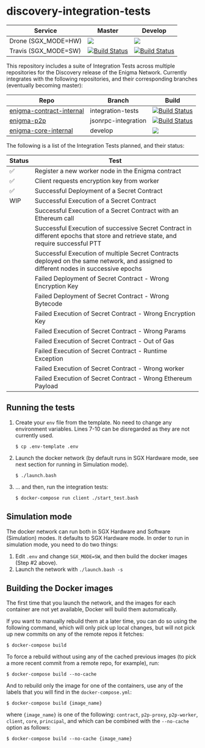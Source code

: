 # discovery-integration-tests

| Service | Master | Develop |
|---------|--------|---------|
| Drone (SGX_MODE=HW) | <img src="https://drone.enigma.co/api/badges/enigmampc/discovery-integration-tests/status.svg?branch=master"/> | <img src="https://drone.enigma.co/api/badges/enigmampc/discovery-integration-tests/status.svg?branch=develop"/> | 
| Travis (SGX_MODE=SW) | [![Build Status](https://travis-ci.com/enigmampc/discovery-integration-tests.svg?token=cNBBjbVVEGszuAJUokFT&branch=master)](https://travis-ci.com/enigmampc/discovery-integration-tests) | [![Build Status](https://travis-ci.com/enigmampc/discovery-integration-tests.svg?token=cNBBjbVVEGszuAJUokFT&branch=develop)](https://travis-ci.com/enigmampc/discovery-integration-tests) |

This repository includes a suite of Integration Tests across multiple repositories for the Discovery release of the Enigma Network.
Currently integrates with the following repositories, and their corresponding branches (eventually becoming master):

| Repo   | Branch | Build |
|--------|--------|-------|
| [enigma-contract-internal](https://github.com/enigmampc/enigma-contract-internal/tree/integration-tests) | integration-tests | [![Build Status](https://travis-ci.com/enigmampc/enigma-contract-internal.svg?token=cNBBjbVVEGszuAJUokFT&branch=integration-tests)](https://travis-ci.com/enigmampc/enigma-contract-internal) |
| [enigma-p2p](https://github.com/enigmampc/enigma-p2p/tree/jsonrpc-integration) | jsonrpc-integration|[![Build Status](https://travis-ci.com/enigmampc/enigma-p2p.svg?token=cNBBjbVVEGszuAJUokFT&branch=jsonrpc-integration)](https://travis-ci.com/enigmampc/enigma-p2p) |
| [enigma-core-internal](https://github.com/enigmampc/enigma-core-internal/tree/main) | develop | <img src="https://drone.enigma.co/api/badges/enigmampc/enigma-core-internal/status.svg?branch=develop"/> |

The following is a list of the Integration Tests planned, and their status:

| Status | Test |
|--------|------|
|   ✅   | Register a new worker node in the Enigma contract |
|   ✅   | Client requests encryption key from worker |
|   ✅   | Successful Deployment of a Secret Contract |
|   WIP  | Successful Execution of a Secret Contract |
|        | Successful Execution of a Secret Contract with an Ethereum call |
|        | Successful Execution of successive Secret Contract in different epochs that store and retrieve state, and require successful PTT |
|        | Successful Execution of multiple Secret Contracts deployed on the same network, and assigned to different nodes in successive epochs |
|        | Failed Deployment of Secret Contract - Wrong Encryption Key	|
|        | Failed Deployment of Secret Contract - Wrong Bytecode |
|        | Failed Execution of Secret Contract - Wrong Encryption Key |
|        | Failed Execution of Secret Contract - Wrong Params |
|        | Failed Execution of Secret Contract - Out of Gas	|
|        | Failed Execution of Secret Contract - Runtime Exception |
|        | Failed Execution of Secret Contract - Wrong worker |
|        | Failed Execution of Secret Contract - Wrong Ethereum Payload |


## Running the tests

1. Create your `env` file from the template. No need to change any environment variables. Lines 7-10 can be disregarded as they are not currently used.

    ```
    $ cp .env-template .env
    ```

2. Launch the docker network (by default runs in SGX Hardware mode, see next section for running in Simulation mode).

    ```
    $ ./launch.bash
    ```

3. ... and then, run the integration tests:

    ```
    $ docker-compose run client ./start_test.bash
    ```
    
## Simulation mode

The docker network can run both in SGX Hardware and Software (Simulation) modes. It defaults to SGX Hardware mode. In order to run in simulation mode, you need to do two things:

1. Edit `.env` and change `SGX_MODE=SW`, and then build the docker images (Step #2 above).
2. Launch the network with `./launch.bash -s`

## Building the Docker images

The first time that you launch the network, and the images for each container are not yet available, Docker will build them automatically. 

If you want to manually rebuild them at a later time, you can do so using the following command, which will only pick up local changes, but will not pick up new commits on any of the remote repos it fetches:
```
$ docker-compose build
```

To force a rebuild without using any of the cached previous images (to pick a more recent commit from a remote repo, for example), run:
```
$ docker-compose build --no-cache
```

And to rebuild only the image for one of the containers, use any of the labels that you will find in the `docker-compose.yml`:
```
$ docker-compose build {image_name}
```
where `{image_name}` is one of the following: `contract`, `p2p-proxy`, `p2p-worker`, `client`, `core`, `principal`, and which can be combined with the `--no-cache` option as follows:
```
$ docker-compose build --no-cache {image_name}
```
